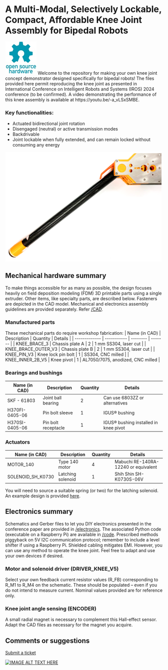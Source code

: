 # A Multi-Modal, Selectively Lockable, Compact, Affordable Knee Joint Assembly for Bipedal Robots
<img src="assets/Open-source-hardware-logo.jpg" alt="drawing"/>
Welcome to the repository for making your own knee joint concept demonstrator designed specifically for bipedal robots! The files provided here permit reproducing the knee joint as presented in International Conference on Intelligent Robots and Systems (IROS) 2024 conference (to be confirmed). A video demonstrating the performance of this knee assembly is available at https://youtu.be/-a_vLSxSMBE.

### Key functionalities:
*	Actuated bidirectional joint rotation
*	Disengaged (neutral) or active transmission modes
*	Backdrivable
*	Joint lockable when fully extended, and can remain locked without consuming any energy

<img src="assets/leg_side_b_white_clean_crop.png" alt="drawing" width="500"/>

## Mechanical hardware summary
To make things accessible for as many as possible, the design focuses heavily on field deposition modeling (FDM) 3D printable parts using a single extruder. Other items, like specialty parts, are described below. Fasteners are depicted in the CAD model. Mechanical and electronics assembly guidelines are provided separately. Refer [/CAD](CAD/).

### Manufactured parts
These mechanical parts do require workshop fabrication:
| Name (in CAD) | Description | Quantity | Details |
| ------------- | ----------- | -------- | ------- |
| KNEE_BRACE_3 | Chassis plate A | 2 | 1 mm SS304, laser cut |
| KNEE_BRACE_OUTER_V3 | Chassis plate B | 2 | 1 mm SS304, laser cut |
| KNEE_PIN_V3 | Knee lock pin bolt | 1 | SS304, CNC milled |
| KNEE_INNER_2B_V5 | Knee pivot | 1 | AL7050/7075, anodized, CNC milled |

### Bearings and bushings
| Name (in CAD) | Description | Quantity | Details |
| ------------- | ----------- | -------- | ------- |
| SKF - 61803 | Joint ball bearing | 2 | Can use 6803ZZ or alternatives |
| H370FI-0405-06 | Pin bolt sleeve | 1 | IGUS® bushing |
| H370SI-0405-06 | Pin bolt receptacle | 1 | IGUS® bushing installed in knee pivot |

### Actuators
| Name (in CAD) | Description | Quantity | Details |
| ------------- | ----------- | -------- | ------- |
| MOTOR_140 | Type 140 motor | 4 | Mabuchi RE-140RA-12240 or equivalent |
| SOLENOID_SH_K0730 | Latching solenoid | 1 | Shih Shin SH-K0730S-06V |

You will need to source a suitable spring (or two) for the latching solenoid. An example design is provided [here](CAD/SPRING.PDF).

## Electronics summary
Schematics and Gerber files to let you DIY electronics presented in the conference paper are provided in [/electronics](electronics/). The associated Python code (executable on a Raspberry Pi) are available in [/code](code/). Prescribed methods piggyback on 5V I2C communication protocol; remember to include a level shifter if using a Raspberry Pi. Shielded cabling mitigates EMI. However, you can use any method to operate the knee joint. Feel free to adapt and use your own devices if desired.

### Motor and solenoid driver (DRIVER_KNEE_V5)
Select your own feedback current resistor values (R_FB) corresponding to R_M1 to R_M4 on the schematic. These should be populated – even if you do not intend to measure current. Nominal values provided are for reference only.

### Knee joint angle sensing (ENCODER)
A small radial magnet is necessary to complement this Hall-effect sensor. Adapt the CAD files as necessary for the magnet you acquire.

## Comments or suggestions
[Submit a ticket](https://github.com/Cheng-Yueh/knee/issues)

[![IMAGE ALT TEXT HERE](https://img.youtube.com/vi/-a_vLSxSMBE/0.jpg)](https://www.youtube.com/watch?v=-a_vLSxSMBE) 

